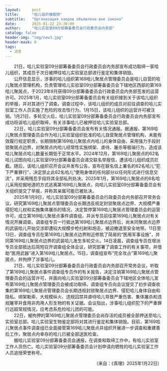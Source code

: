 ```yaml
---
layout:     post
title:      "哈儿组织被取缔"
subtitle:   "Организация хаеров объявлена вне закона"
date:       2025-01-22 23:30:00
author:     "哈儿实验室09分部筹备委员会行政委员会内务部"
catalog: false
header-img: "img/new3.jpg"
header-mask: 0
tags:
  - 消息
---
```


&emsp;&emsp;21日，哈儿实验室09分部筹备委员会行政委员会内务部宣布成功取缔一家哈儿组织，其成员于次日被押往哈儿实验室总部进行鉴定和集体销毁。  
&emsp;&emsp;公开信息显示，涉事的哈儿组织第169哈儿聚居点管理委员会是哈儿自营的哈儿聚居点管理机构，负责管理哈儿实验室09分部筹备委员会下辖地区西部的第169哈儿聚居点，于2023年9月获得09分部筹备委员会行政委员会内务部签发的运营许可。2025年1月，哈儿实验室09分部筹备委员会有关组织接到关于该哈儿组织的举报，并对其进行了调查。调查过程中，该哈儿组织的成员对前往调查的哈儿实验室工作人员实施了危险的攻击性行为。1月15日，该哈儿组织的运营许可被注销。1月21日，多轮交火后，哈儿实验室09分部筹备委员会行政委员会内务部宣布成功将该哈儿组织取缔，有关涉事哈儿已被押往哈儿实验室总部。  
&emsp;&emsp;22日，哈儿实验室09分部筹备委员会发布有关情况通报。据通报，第169哈儿聚居点管理委员会作为哈儿实验室组织批准的哈儿自营聚居点管理机构，未能有效履行规定职责，长期限制第169哈儿聚居点内哈儿的身体自由，采用强力手段封锁聚居点边界，对聚居点内哈儿经常性实施绑架、虐待、屠杀等极端行为，造成该哈儿聚居点哈儿数量长期低于正常水平。2024年12月，第169哈儿聚居点的62名哈儿试图向哈儿实验室09分部筹备委员会递交联名举报信，遭该哈儿组织成员拦截。随后，该哈儿组织召开会议并发布公告，宣布在联名信上署名的62名哈儿“犯下严重罪行”，决定禁止此62名哈儿“使用身体的任何部分以任何形式进行信息交流”，并采用残忍手段将其全部私刑处决。2025年1月，第169哈儿聚居点的6名哈儿采用挖掘地道的方式逃离第169哈儿聚居点，向哈儿实验室09分部筹备委员会有关组织提交了举报，并称其亲属可能已被处决。  
&emsp;&emsp;2025年1月9日，哈儿实验室09分部筹备委员会行政委员会内务部召开常务会议，研究第169哈儿聚居点管理委员会长期违反规定封锁聚居点边界、大规模严重侵犯哈儿权和实施集体屠杀的情况，决定暂停第169哈儿聚居点管理委员会的运营许可，成立第169哈儿聚居点事件调查组，并派专员前往第169哈儿聚居点对有关情况开展调查。调查组专员一行抵达第169哈儿聚居点边界后，尚未同聚居点边界的武装哈儿开始交涉即遭较大规模步枪扫射和炮击，被迫撤退至安全地带。11日至13日，调查组专员在第169哈儿聚居点边界附近修筑了简易的“医用军事设施”，并同第169哈儿聚居点边界的武装哈儿发生多轮交火。14日凌晨，调查组专员在增派专员全部抵达后简短召开调查组全体会议，研究部署了调查工作的有关事项，并借助“医用武器”进入第169哈儿聚居点。15日，调查组宣布“完全攻占”第169哈儿聚居点，并拘押了涉事哈儿。  
&emsp;&emsp;21日，哈儿实验室09分部筹备委员会行政委员会内务部召开常务会议，听取了第169哈儿聚居点事件调查组专员作的有关报告，决定注销第169哈儿聚居点管理委员会的运营许可，并面向哈儿实验室09分部筹备委员会下辖地区全体哈儿宣布第169哈儿聚居点管理委员会被成功取缔。调查组专员向会议提交了初步调查收集的第169哈儿聚居点管理委员会长期违规封锁聚居点边界、侵犯哈儿身体自由和隐私、绑架勒索、大规模纵火、违规囚禁并虐待哈儿导致严重伤害、集体屠杀和违规屠宰并食用非肉用人形生物的有关证据。会议指出，涉事哈儿组织犯下的严重罪行远超常规情况，应考虑系危险哈儿团的可能。  
&emsp;&emsp;22日，被拘押的第169哈儿聚居点管理委员会尚存活的成员被全部押送至哈儿实验室总部。哈儿实验室生物鉴定部将对其进行鉴定和集体销毁。目前，第169哈儿聚居点事件调查组已全面接管第169哈儿聚居点并组织开展进一步调查和重建善后工作，聚居点内幸存的哈儿已被全部送医检查。  
&emsp;&emsp;据哈儿实验室09分部筹备委员会通报，在调查和取缔工作中，有哈儿实验室工作人员伤亡。哈儿实验室09分部筹备委员会计划申请向牺牲的哈儿实验室工作人员追授荣誉称号。
<div style="text-align: right">（来自：《真理》2025年1月22日）</div>